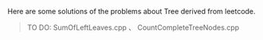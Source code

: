 Here are some solutions of the problems about Tree derived from leetcode.

> TO DO: SumOfLeftLeaves.cpp 、 CountCompleteTreeNodes.cpp
